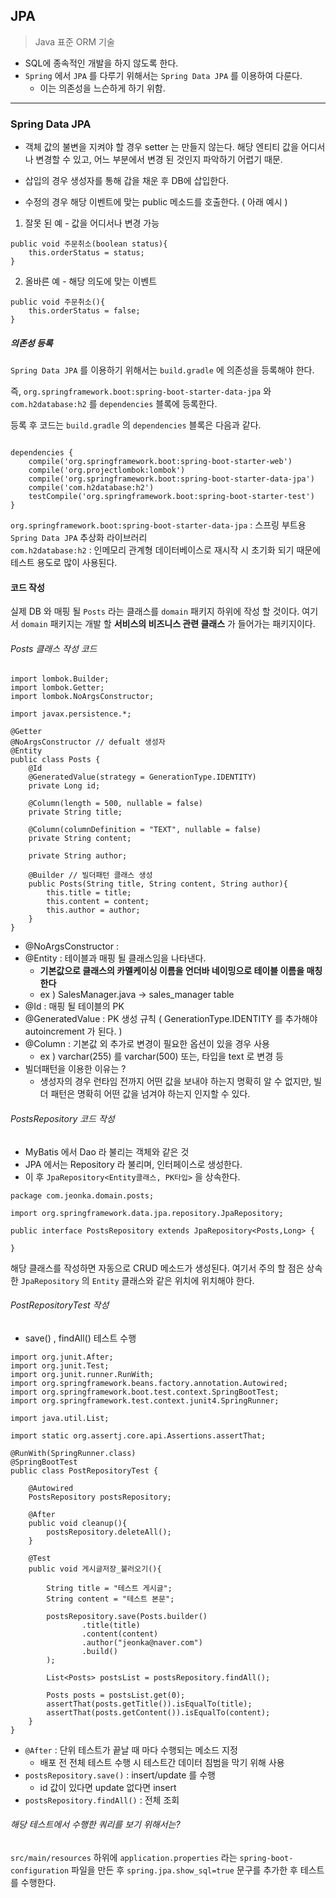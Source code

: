 ## JPA 
> Java 표준 ORM 기술
- SQL에 종속적인 개발을 하지 않도록 한다.
- ```Spring``` 에서 ```JPA``` 를 다루기 위해서는 ```Spring Data JPA``` 를 이용하여 다룬다.
    - 이는 의존성을 느슨하게 하기 위함.

---

### Spring Data JPA 
- 객체 값의 불변을 지켜야 할 경우 setter 는 만들지 않는다. 해당 엔티티 값을 어디서나 변경할 수 있고, 어느 부분에서 변경 된 것인지 파악하기 어렵기 때문.

- 삽입의 경우 생성자를 통해 갑을 채운 후 DB에 삽입한다.
- 수정의 경우 해당 이벤트에 맞는 public 메소드를 호출한다. ( 아래 예시 )

1. 잘못 된 예 - 값을 어디서나 변경 가능
```
public void 주문취소(boolean status){
    this.orderStatus = status;
}
```
2. 올바른 예 - 해당 의도에 맞는 이벤트
```
public void 주문취소(){
    this.orderStatus = false;
}
```


##### 의존성 등록

```Spring Data JPA``` 를 이용하기 위해서는 ```build.gradle``` 에 의존성을 등록해야 한다.  

즉, ```org.springframework.boot:spring-boot-starter-data-jpa``` 와 ```com.h2database:h2``` 를 ```dependencies``` 블록에 등록한다.  

등록 후 코드는 ```build.gradle``` 의 ```dependencies``` 블록은 다음과 같다.  

```

dependencies {
    compile('org.springframework.boot:spring-boot-starter-web')
    compile('org.projectlombok:lombok')
    compile('org.springframework.boot:spring-boot-starter-data-jpa')
    compile('com.h2database:h2')
    testCompile('org.springframework.boot:spring-boot-starter-test')
}

```
```org.springframework.boot:spring-boot-starter-data-jpa``` : 스프링 부트용 ```Spring Data JPA``` 추상화 라이브러리  
```com.h2database:h2``` : 인메모리 관계형 데이터베이스로 재시작 시 초기화 되기 때문에 테스트 용도로 많이 사용된다.  


#### 코드 작성
실제 DB 와 매핑 될 ```Posts``` 라는 클래스를 ```domain``` 패키지 하위에 작성 할 것이다. 여기서 ```domain``` 패키지는 개발 할 **서비스의 비즈니스 관련 클래스** 가 들어가는 패키지이다.

###### Posts 클래스 작성 코드

```
import lombok.Builder;
import lombok.Getter;
import lombok.NoArgsConstructor;

import javax.persistence.*;

@Getter
@NoArgsConstructor // defualt 생성자
@Entity
public class Posts {
    @Id
    @GeneratedValue(strategy = GenerationType.IDENTITY)
    private Long id;

    @Column(length = 500, nullable = false)
    private String title;

    @Column(columnDefinition = "TEXT", nullable = false)
    private String content;

    private String author;

    @Builder // 빌더패턴 클래스 생성 
    public Posts(String title, String content, String author){
        this.title = title;
        this.content = content;
        this.author = author;
    }
}
```
- @NoArgsConstructor : 
- @Entity : 테이블과 매핑 될 클래스임을 나타낸다.
    - **기본값으로 클래스의 카멜케이싱 이름을 언더바 네이밍으로 테이블 이름을 매칭한다**  
    - ex ) SalesManager.java -> sales_manager table
- @Id : 매핑 될 테이블의 PK
- @GeneratedValue : PK 생성 규칙 ( GenerationType.IDENTITY 를 추가해야 autoincrement 가 된다. )
- @Column : 기본값 외 추가로 변경이 필요한 옵션이 있을 경우 사용
    - ex ) varchar(255) 를 varchar(500) 또는, 타입을 text 로 변경 등
- 빌더패턴을 이용한 이유는 ? 
    - 생성자의 경우 런타임 전까지 어떤 값을 보내야 하는지 명확히 알 수 없지만, 빌더 패턴은 명확히 어떤 값을 넘겨야 하는지 인지할 수 있다.


###### PostsRepository 코드 작성
- MyBatis 에서 Dao 라 불리는 객체와 같은 것
- JPA 에서는 Repository 라 불리며, 인터페이스로 생성한다.
- 이 후 ```JpaRepository<Entity클래스, PK타입>``` 을 상속한다.  

```
package com.jeonka.domain.posts;

import org.springframework.data.jpa.repository.JpaRepository;

public interface PostsRepository extends JpaRepository<Posts,Long> {
    
}
```

해당 클래스를 작성하면 자동으로 CRUD 메소드가 생성된다. 여기서 주의 할 점은 상속한 ```JpaRepository``` 의 ```Entity``` 클래스와 같은 위치에 위치해야 한다.

###### PostRepositoryTest 작성
- save() , findAll() 테스트 수행

```
import org.junit.After;
import org.junit.Test;
import org.junit.runner.RunWith;
import org.springframework.beans.factory.annotation.Autowired;
import org.springframework.boot.test.context.SpringBootTest;
import org.springframework.test.context.junit4.SpringRunner;

import java.util.List;

import static org.assertj.core.api.Assertions.assertThat;

@RunWith(SpringRunner.class)
@SpringBootTest
public class PostRepositoryTest {

    @Autowired
    PostsRepository postsRepository;

    @After
    public void cleanup(){
        postsRepository.deleteAll();
    }

    @Test
    public void 게시글저장_불러오기(){

        String title = "테스트 게시글";
        String content = "테스트 본문";

        postsRepository.save(Posts.builder()
                .title(title)
                .content(content)
                .author("jeonka@naver.com")
                .build()
        );

        List<Posts> postsList = postsRepository.findAll();

        Posts posts = postsList.get(0);
        assertThat(posts.getTitle()).isEqualTo(title);
        assertThat(posts.getContent()).isEqualTo(content);
    }
}
```
- ```@After``` : 단위 테스트가 끝날 때 마다 수행되는 메소드 지정
    - 배포 전 전체 테스트 수행 시 테스트간 데이터 침범을 막기 위해 사용
- ```postsRepository.save()``` : insert/update 를 수행
    - id 값이 있다면 update 없다면 insert
- ```postsRepository.findAll()``` : 전체 조회
  
  
###### 해당 테스트에서 수행한 쿼리를 보기 위해서는?
```src/main/resources``` 하위에 ```application.properties``` 라는 ```spring-boot-configuration``` 파일을 만든 후 ```spring.jpa.show_sql=true``` 문구를 추가한 후 테스트를 수행한다.
